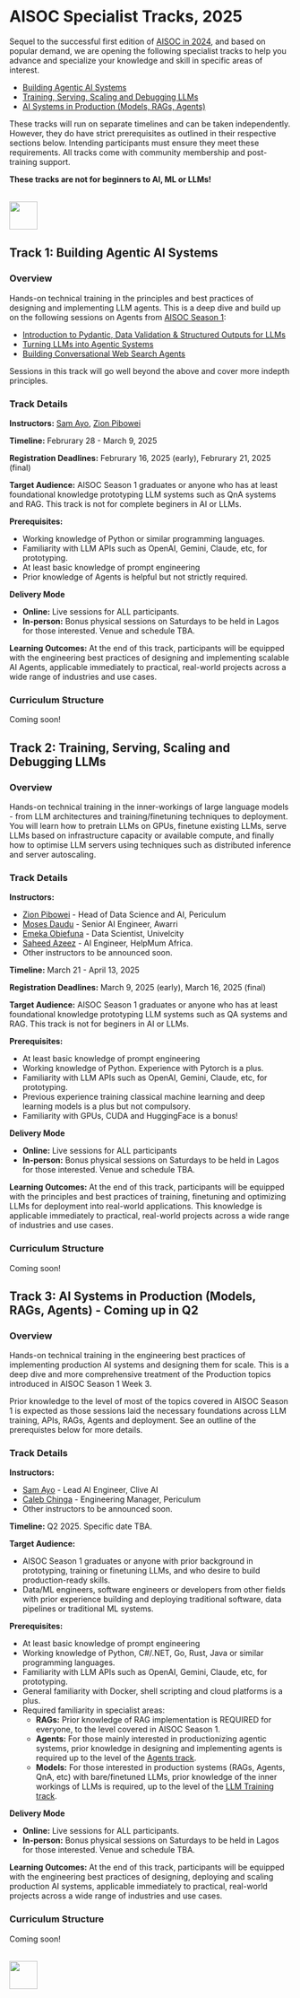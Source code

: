 # AISOC Specialist Tracks, 2025
Sequel to the successful first edition of [AISOC in 2024](https://github.com/ai-summer-of-code/aisoc-season-1), and based on popular demand, we are opening the following specialist tracks to help you advance and specialize your knowledge and skill in specific areas of interest.
- [Building Agentic AI Systems](https://github.com/ai-summer-of-code/aisoc-sequel-tracks/#track-1-building-agentic-ai-systems)
- [Training, Serving, Scaling and Debugging LLMs](https://github.com/ai-summer-of-code/aisoc-sequel-tracks/#track-2-training-serving-scaling-and-debugging-llms)
- [AI Systems in Production (Models, RAGs, Agents)](https://github.com/ai-summer-of-code/aisoc-sequel-tracks/#track-3-ai-systems-in-production-models-rags-agents---coming-up-in-q2)

These tracks will run on separate timelines and can be taken independently. However, they do have strict prerequisites as outlined in their respective sections below. Intending participants must ensure they meet these requirements. All tracks come with community membership and post-training support.

**These tracks are not for beginners to AI, ML or LLMs!**

<p align="left">
  <br>
  <a href="https://bit.ly/aisoc-sequel-registration" target="_blank" rel="noopener noreferrer"><img src="https://github.com/zion-king/ai-summer-of-code/blob/main/assets/aisoc-signup.png?raw=true" height="50"/></a>
  <br>
</p>

## Track 1: Building Agentic AI Systems
### Overview
Hands-on technical training in the principles and best practices of designing and implementing LLM agents. This is a deep dive and build up on the following sessions on Agents from [AISOC Season 1](https://github.com/ai-summer-of-code/aisoc-season-1):
- [Introduction to Pydantic, Data Validation & Structured Outputs for LLMs](https://github.com/ai-summer-of-code/aisoc-season-1/tree/main/src/week_1/day_3_pydantic)
- [Turning LLMs into Agentic Systems](https://github.com/ai-summer-of-code/aisoc-season-1/tree/main/src/week_2/day_1_agents)
- [Building Conversational Web Search Agents](https://github.com/ai-summer-of-code/aisoc-season-1/tree/main/src/week_2/day_3_web_search/src/agent)

Sessions in this track will go well beyond the above and cover more indepth principles.

### Track Details
**Instructors:** [Sam Ayo](https://www.linkedin.com/in/sam-ayo), [Zion Pibowei](https://linkedin.com/in/zion-pibowei)

**Timeline:** Februrary 28 - March 9, 2025

**Registration Deadlines:** Februrary 16, 2025 (early), Februrary 21, 2025 (final)

**Target Audience:** AISOC Season 1 graduates or anyone who has at least foundational knowledge prototyping LLM systems such as QnA systems and RAG. This track is not for complete beginers in AI or LLMs.

**Prerequisites:**
- Working knowledge of Python or similar programming languages.
- Familiarity with LLM APIs such as OpenAI, Gemini, Claude, etc, for prototyping.
- At least basic knowledge of prompt engineering
- Prior knowledge of Agents is helpful but not strictly required.

**Delivery Mode**
- **Online:** Live sessions for ALL participants.
- **In-person:** Bonus physical sessions on Saturdays to be held in Lagos for those interested. Venue and schedule TBA.

**Learning Outcomes:** 
At the end of this track, participants will be equipped with the engineering best practices of designing and implementing scalable AI Agents, applicable immediately to practical, real-world projects across a wide range of industries and use cases.

### Curriculum Structure
Coming soon!

## Track 2: Training, Serving, Scaling and Debugging LLMs
### Overview
Hands-on technical training in the inner-workings of large language models - from LLM architectures and training/finetuning techniques to deployment. You will learn how to pretrain LLMs on GPUs, finetune existing LLMs, serve LLMs based on infrastructure capacity or available compute, and finally how to optimise LLM servers using techniques such as distributed inference and server autoscaling.

### Track Details
**Instructors:** 
- [Zion Pibowei](https://linkedin.com/in/zion-pibowei) - Head of Data Science and AI, Periculum
- [Moses Daudu](https://www.linkedin.com/in/moses-daudu) - Senior AI Engineer, Awarri
- [Emeka Obiefuna](https://www.linkedin.com/in/donmonc) - Data Scientist, Univelcity
- [Saheed Azeez](https://www.linkedin.com/in/azeez-saheed) - AI Engineer, HelpMum Africa.
- Other instructors to be announced soon.

**Timeline:** March 21 - April 13, 2025

**Registration Deadlines:** March 9, 2025 (early), March 16, 2025 (final)

**Target Audience:** AISOC Season 1 graduates or anyone who has at least foundational knowledge prototyping LLM systems such as QA systems and RAG. This track is not for beginers in AI or LLMs.

**Prerequisites:**
- At least basic knowledge of prompt engineering
- Working knowledge of Python. Experience with Pytorch is a plus.
- Familiarity with LLM APIs such as OpenAI, Gemini, Claude, etc, for prototyping.
- Previous experience training classical machine learning and deep learning models is a plus but not compulsory.
- Familiarity with GPUs, CUDA and HuggingFace is a bonus!

**Delivery Mode**
- **Online:** Live sessions for ALL participants
- **In-person:** Bonus physical sessions on Saturdays to be held in Lagos for those interested. Venue and schedule TBA.

**Learning Outcomes:** 
At the end of this track, participants will be equipped with the principles and best practices of training, finetuning and optimizing LLMs for deployment into real-world applications. This knowledge is applicable immediately to practical, real-world projects across a wide range of industries and use cases.

### Curriculum Structure
Coming soon!

## Track 3: AI Systems in Production (Models, RAGs, Agents) - Coming up in Q2
### Overview
Hands-on technical training in the engineering best practices of implementing production AI systems and designing them for scale. This is a deep dive and more comprehensive treatment of the Production topics introduced in AISOC Season 1 Week 3. 

Prior knowledge to the level of most of the topics covered in AISOC Season 1 is expected as those sessions laid the necessary foundations across LLM training, APIs, RAGs, Agents and deployment. See an outline of the prerequistes below for more details.

### Track Details
**Instructors:** 
- [Sam Ayo](https://www.linkedin.com/in/sam-ayo) - Lead AI Engineer, Clive AI
- [Caleb Chinga](https://www.linkedin.com/in/calebchinga) - Engineering Manager, Periculum
- Other instructors to be announced soon.

**Timeline:** Q2 2025. Specific date TBA.

**Target Audience:** 
- AISOC Season 1 graduates or anyone with prior background in prototyping, training or finetuning LLMs, and who desire to build production-ready skills.
- Data/ML engineers, software engineers or developers from other fields with prior experience building and deploying traditional software, data pipelines or traditional ML systems.

**Prerequisites:**
- At least basic knowledge of prompt engineering
- Working knowledge of Python, C#/.NET, Go, Rust, Java or similar programming languages.
- Familiarity with LLM APIs such as OpenAI, Gemini, Claude, etc, for prototyping.
- General familiarity with Docker, shell scripting and cloud platforms is a plus.
- Required familiarity in specialist areas:
  - **RAGs:** Prior knowledge of RAG implementation is REQUIRED for everyone, to the level covered in AISOC Season 1.
  - **Agents:** For those mainly interested in productionizing agentic systems, prior knowledge in designing and implementing agents is required up to the level of the [Agents track](https://github.com/ai-summer-of-code/aisoc-sequel-tracks/#track-1-building-agentic-ai-systems).
  - **Models:** For those interested in production systems (RAGs, Agents, QnA, etc) with bare/finetuned LLMs, prior knowledge of the inner workings of LLMs is required, up to the level of the [LLM Training track](https://github.com/ai-summer-of-code/aisoc-sequel-tracks/#track-2-training-serving-scaling-and-debugging-llms).

**Delivery Mode**
- **Online:** Live sessions for ALL participants.
- **In-person:** Bonus physical sessions on Saturdays to be held in Lagos for those interested. Venue and schedule TBA.

**Learning Outcomes:** 
At the end of this track, participants will be equipped with the engineering best practices of designing, deploying and scaling production AI systems, applicable immediately to practical, real-world projects across a wide range of industries and use cases.

### Curriculum Structure
Coming soon!

<p align="left">
  <br>
  <a href="https://bit.ly/aisoc-sequel-registration" target="_blank" rel="noopener noreferrer"><img src="https://github.com/zion-king/ai-summer-of-code/blob/main/assets/aisoc-signup.png?raw=true" height="50"/></a>
  <br>
</p>
